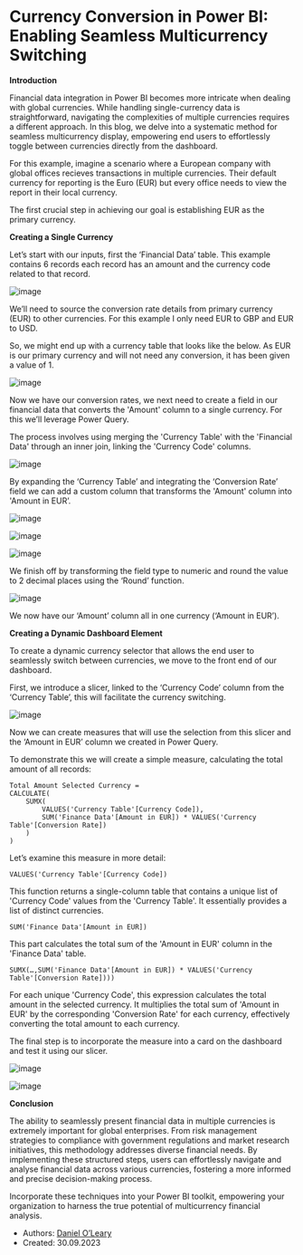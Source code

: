 # Currency Conversion in Power BI: Enabling Seamless Multicurrency Switching

**Introduction**

Financial data integration in Power BI becomes more intricate when dealing with global currencies. While handling single-currency data is straightforward, navigating the complexities of multiple currencies requires a different approach. In this blog, we delve into a systematic method for seamless multicurrency display, empowering end users to effortlessly toggle between currencies directly from the dashboard.

For this example, imagine a scenario where a European company with global offices recieves transactions in multiple currencies. Their default currency for reporting is the Euro (EUR) but every office needs to view the report in their local currency. 

The first crucial step in achieving our goal is establishing EUR as the primary currency. 

**Creating a Single Currency**

Let’s start with our inputs, first the ‘Financial Data’ table. This example contains 6 records each record has an amount and the currency code related to that record. 

![image](https://github.com/DOLEARY85/Currency-Switching-Power-BI/assets/126701906/3c779254-c435-4dd2-9803-b9a225291047)

We’ll need to source the conversion rate details from primary currency (EUR) to other currencies. For this example I only need EUR to GBP and EUR to USD.

So, we might end up with a currency table that looks like the below. As EUR is our primary currency and will not need any conversion, it has been given a value of 1.

![image](https://github.com/DOLEARY85/Currency-Switching-Power-BI/assets/126701906/f4dfb4af-25e6-4fbc-8187-c4347bbc7cc3)

Now we have our conversion rates, we next need to create a field in our financial data that converts the 'Amount' column to a single currency. For this we’ll leverage Power Query.

The process involves using merging the 'Currency Table' with the 'Financial Data' through an inner join, linking the 'Currency Code' columns.

![image](https://github.com/DOLEARY85/Currency-Switching-Power-BI/assets/126701906/4158cbce-1908-4546-9f32-cfb26dddc5f4)

By expanding the ‘Currency Table’ and integrating the ‘Conversion Rate’ field we can add a custom column that transforms the 'Amount' column into 'Amount in EUR’.

![image](https://github.com/DOLEARY85/Currency-Switching-Power-BI/assets/126701906/9b1ebd81-8465-45cf-a85f-ae909924349d)

![image](https://github.com/DOLEARY85/Currency-Switching-Power-BI/assets/126701906/6399fbc7-5666-4b0d-818e-7e619a832aa4) 

![image](https://github.com/DOLEARY85/Currency-Switching-Power-BI/assets/126701906/ad1bd47b-61d4-4a98-8244-5372d9e2f81f)
 
We finish off by transforming the field type to numeric and round the value to 2 decimal places using the ‘Round’ function.

![image](https://github.com/DOLEARY85/Currency-Switching-Power-BI/assets/126701906/2b4832a9-ab39-4943-9ad3-7a94e295f067)

We now have our ‘Amount’ column all in one currency (‘Amount in EUR’).

**Creating a Dynamic Dashboard Element**

To create a dynamic currency selector that allows the end user to seamlessly switch between currencies, we move to the front end of our dashboard. 

First, we introduce a slicer, linked to the ‘Currency Code’ column from the ‘Currency Table’, this will facilitate the currency switching.

![image](https://github.com/DOLEARY85/Currency-Switching-Power-BI/assets/126701906/98c59e6e-24ab-416c-b922-b83488bb906b)

Now we can create measures that will use the selection from this slicer and the ‘Amount in EUR’ column we created in Power Query. 

To demonstrate this we will create a simple measure, calculating the total amount of all records:

    Total Amount Selected Currency = 
    CALCULATE(
        SUMX(
            VALUES('Currency Table'[Currency Code]),
            SUM('Finance Data'[Amount in EUR]) * VALUES('Currency Table'[Conversion Rate])
        )
    )


Let’s examine this measure in more detail:

    VALUES('Currency Table'[Currency Code])

This function returns a single-column table that contains a unique list of 'Currency Code' values from the 'Currency Table'. It essentially provides a list of distinct currencies.

    SUM('Finance Data'[Amount in EUR])

This part calculates the total sum of the 'Amount in EUR' column in the 'Finance Data' table.

    SUMX(…,SUM('Finance Data'[Amount in EUR]) * VALUES('Currency Table'[Conversion Rate])))

For each unique 'Currency Code', this expression calculates the total amount in the selected currency. It multiplies the total sum of 'Amount in EUR' by the corresponding 'Conversion Rate' for each currency, effectively converting the total amount to each currency.

The final step is to incorporate the measure into a card on the dashboard and test it using our slicer.

![image](https://github.com/DOLEARY85/Currency-Switching-Power-BI/assets/126701906/add82488-f62e-488c-a6b6-99e212bbf433)

![image](https://github.com/DOLEARY85/Currency-Switching-Power-BI/assets/126701906/d1e4e5d3-703f-4ee2-9a96-c9f40854b839)
  
**Conclusion**

The ability to seamlessly present financial data in multiple currencies is extremely important for global enterprises. From risk management strategies to compliance with government regulations and market research initiatives, this methodology addresses diverse financial needs. By implementing these structured steps, users can effortlessly navigate and analyse financial data across various currencies, fostering a more informed and precise decision-making process.

Incorporate these techniques into your Power BI toolkit, empowering your organization to harness the true potential of multicurrency financial analysis.

+ Authors: [Daniel O’Leary]( https://github.com/DOLEARY85)
+ Created: 30.09.2023
